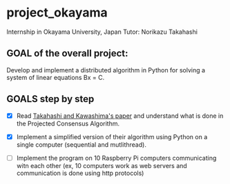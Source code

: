 # project_okayama
Internship in Okayama University, Japan
Tutor: Norikazu Takahashi

## GOAL of the overall project: 
Develop and implement a distributed algorithm in Python for solving a system of linear equations Bx = C.

## GOALS step by step
- [x] Read [Takahashi and Kawashima's paper](ieeecsl2018_takahashi_kawashima.pdf) and understand what is done in the Projected Consensus Algorithm.

- [x] Implement a simplified version of their algorithm using Python on a single computer (sequential and mutlithread).

- [ ] Implement the program on 10 Raspberry Pi computers communicating witn each other (ex, 10 computers work as web servers and communication is done using http protocols)